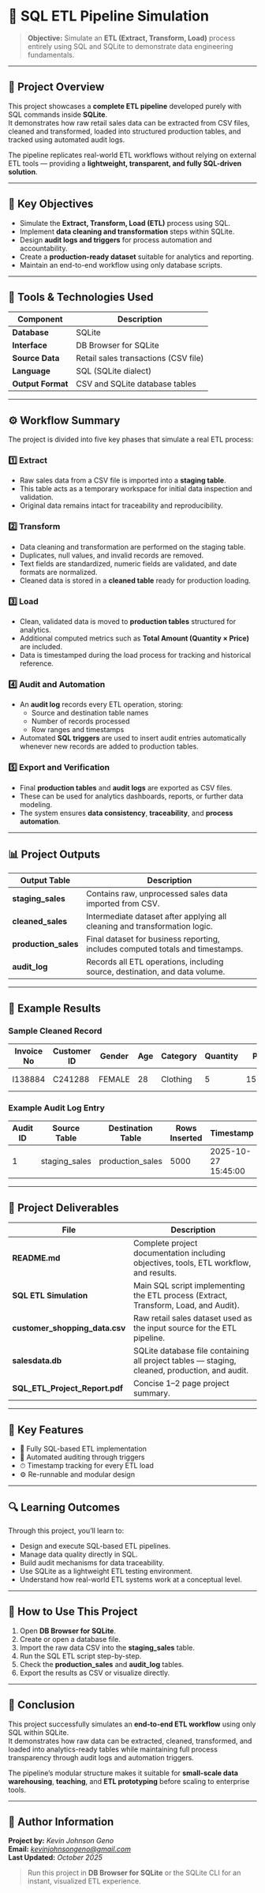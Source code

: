 # 🧩 SQL ETL Pipeline Simulation

> **Objective:** Simulate an **ETL (Extract, Transform, Load)** process entirely using SQL and SQLite to demonstrate data engineering fundamentals.

---

## 📘 Project Overview

This project showcases a **complete ETL pipeline** developed purely with SQL commands inside **SQLite**.  
It demonstrates how raw retail sales data can be extracted from CSV files, cleaned and transformed, loaded into structured production tables, and tracked using automated audit logs.  

The pipeline replicates real-world ETL workflows without relying on external ETL tools — providing a **lightweight, transparent, and fully SQL-driven solution**.

---

## 🎯 Key Objectives

- Simulate the **Extract, Transform, Load (ETL)** process using SQL.  
- Implement **data cleaning and transformation** steps within SQLite.  
- Design **audit logs and triggers** for process automation and accountability.  
- Create a **production-ready dataset** suitable for analytics and reporting.  
- Maintain an end-to-end workflow using only database scripts.

---

## 🧠 Tools & Technologies Used

| Component | Description |
|------------|-------------|
| **Database** | SQLite |
| **Interface** | DB Browser for SQLite |
| **Source Data** | Retail sales transactions (CSV file) |
| **Language** | SQL (SQLite dialect) |
| **Output Format** | CSV and SQLite database tables |

---

## ⚙️ Workflow Summary

The project is divided into five key phases that simulate a real ETL process:

### 1️⃣ Extract
- Raw sales data from a CSV file is imported into a **staging table**.  
- This table acts as a temporary workspace for initial data inspection and validation.  
- Original data remains intact for traceability and reproducibility.

### 2️⃣ Transform
- Data cleaning and transformation are performed on the staging table.  
- Duplicates, null values, and invalid records are removed.  
- Text fields are standardized, numeric fields are validated, and date formats are normalized.  
- Cleaned data is stored in a **cleaned table** ready for production loading.

### 3️⃣ Load
- Clean, validated data is moved to **production tables** structured for analytics.  
- Additional computed metrics such as **Total Amount (Quantity × Price)** are included.  
- Data is timestamped during the load process for tracking and historical reference.

### 4️⃣ Audit and Automation
- An **audit log** records every ETL operation, storing:
  - Source and destination table names  
  - Number of records processed  
  - Row ranges and timestamps  
- Automated **SQL triggers** are used to insert audit entries automatically whenever new records are added to production tables.

### 5️⃣ Export and Verification
- Final **production tables** and **audit logs** are exported as CSV files.  
- These can be used for analytics dashboards, reports, or further data modeling.  
- The system ensures **data consistency**, **traceability**, and **process automation**.

---

## 📊 Project Outputs

| Output Table | Description |
|---------------|-------------|
| **staging_sales** | Contains raw, unprocessed sales data imported from CSV. |
| **cleaned_sales** | Intermediate dataset after applying all cleaning and transformation logic. |
| **production_sales** | Final dataset for business reporting, includes computed totals and timestamps. |
| **audit_log** | Records all ETL operations, including source, destination, and data volume. |

---

## 🧾 Example Results

### Sample Cleaned Record
| Invoice No | Customer ID | Gender | Age | Category | Quantity | Price | Payment Method | Invoice Date | Shopping Mall |
|-------------|--------------|--------|-----|-----------|-----------|--------|----------------|---------------|----------------|
| I138884 | C241288 | FEMALE | 28 | Clothing | 5 | 1500.40 | CREDIT CARD | 2022-08-05 | Kanyon |

### Example Audit Log Entry
| Audit ID | Source Table | Destination Table | Rows Inserted | Timestamp |
|-----------|---------------|------------------|----------------|------------|
| 1 | staging_sales | production_sales | 5000 | 2025-10-27 15:45:00 |

---

## 📁 Project Deliverables

| File | Description |
|------|-------------|
| **README.md** | Complete project documentation including objectives, tools, ETL workflow, and results. |
| **SQL ETL Simulation** | Main SQL script implementing the ETL process (Extract, Transform, Load, and Audit). |
| **customer_shopping_data.csv** | Raw retail sales dataset used as the input source for the ETL pipeline. |
| **salesdata.db** | SQLite database file containing all project tables — staging, cleaned, production, and audit. |
| **SQL_ETL_Project_Report.pdf**  | Concise 1–2 page project summary. |

---

## 🧩 Key Features

- 💾 Fully SQL-based ETL implementation  
- 🔁 Automated auditing through triggers  
- ⏱ Timestamp tracking for every ETL load    
- ⚙️ Re-runnable and modular design  

---

## 🔍 Learning Outcomes

Through this project, you’ll learn to:
- Design and execute SQL-based ETL pipelines.  
- Manage data quality directly in SQL.  
- Build audit mechanisms for data traceability.  
- Use SQLite as a lightweight ETL testing environment.  
- Understand how real-world ETL systems work at a conceptual level.

---

## 🧭 How to Use This Project

1. Open **DB Browser for SQLite**.  
2. Create or open a database file.  
3. Import the raw data CSV into the **staging_sales** table.  
4. Run the SQL ETL script step-by-step.  
5. Check the **production_sales** and **audit_log** tables.  
6. Export the results as CSV or visualize directly.  

---

## 🏁 Conclusion

This project successfully simulates an **end-to-end ETL workflow** using only SQL within SQLite.  
It demonstrates how raw data can be extracted, cleaned, transformed, and loaded into analytics-ready tables while maintaining full process transparency through audit logs and automation triggers.  

The pipeline’s modular structure makes it suitable for **small-scale data warehousing**, **teaching**, and **ETL prototyping** before scaling to enterprise tools.

---

## 👤 Author Information

**Project by:** *Kevin Johnson Geno*  
**Email:** *kevinjohnsongeno@gmail.com*  
**Last Updated:** *October 2025*  

> Run this project in **DB Browser for SQLite** or the SQLite CLI for an instant, visualized ETL experience.

